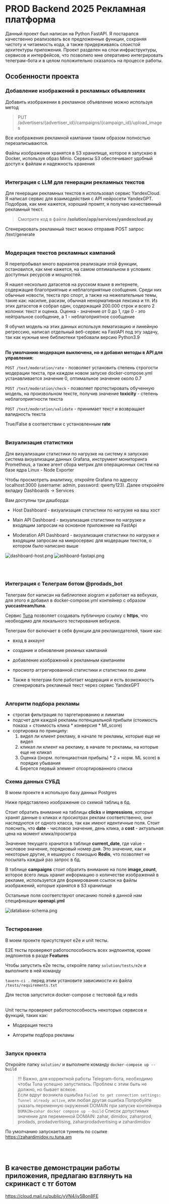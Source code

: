 # PROD Backend 2025 Рекламная платформа

Данный проект был написан на Python FastAPI. Я постарался качественно реализовать все предложенные функции, сохраняя чистоту и читаемость кода, а также придерживаясь слоистой архитектуры приложения. Проект разделен на слои инфраструктуры, сервисов и интерфейсов, что позволило мне оперативно интегрировать телеграм-бота и в целом положительно сказалось на процессе работы.
</br>

## Особенности проекта

### Добавление изображений в рекламных объявлениях

Добавить изображении в рекламное объявление можно используя метод

> PUT /advertisers/{advertiser_id}/campaigns/{campaign_id}/upload_images

Все изображения рекламной кампании таким образом полностью перезаписываются.

Файлы изображения хранятся в S3 хранилище, которое я запускаю в Docker, используя образ Minio. Сервисы S3 обеспечивают удобный доступ к файлам и надежность хранения
</br></br>

### Интеграция с LLM для генерации рекламных текстов

Для генерации рекламных текстов я использовал сервис YandexCloud. Я написал сервис для взаимодействия с API нейросети YandexGPT. Подобрав, как мне кажется, хороший промпт, я получаю качественный рекламный текст.

> Смотрите код в файле **/solution/app/services/yandexcloud.py**

Сгенерировать рекламный текст можно отправив POST запрос /text/generate
</br></br>

### Модерация текстов рекламных кампаний

Я перепробывал много вариантов реализации этой функции, остановился, как мне кажется, на самом оптимальном в условиях доступных ресурсов и мощностей.

Я нашел несколько датасетов на русском языке в интернете, содержащие благоприятные и неблагоприятные сообщения. Среди них обычные новости, текста про спорт, а также на нежелательные темы, такие как: насилие, расизм, обычная ненормативная лексика и тп. Из этих датасетов я собрал один, содержащий 200.000 строк и всего 2 колонки: текст и оценка. Оценка - значение от 0 до 1, где 0 - это нейтральное сообщение, а 1 - неблагоприятное сообщение

Я обучил модель на этих данных используя лематизацию и линейную регрессию, написал отдельный веб-сервис на FastAPI под эту задачу, так как нужные мне библиотеки требовали версию Python3.9
</br></br>

**По умолчанию модерация выключена, но я добавил методы в API для управления:**

`POST /text/moderation/rate` - позволяет установить степень строгости модерации текста, при каждом новом запуске docker-compose.yml устанавливается значение 0, оптимальное значение около 0.7

`POST /text/moderation/check` - позволяет протестировать обученную модель, на произвольном тексте, получив значение **toxicity** - степень неблагоприятности текста

`POST /text/moderation/validate` - принимает текст и возвращает валидность текста

True/False в соответствии с установленным **rate**
</br></br>

### **Визуализация статистики**

Для визуализации статистики по нагрузке на систему я запускаю система визуализации данных Grafana, инструмент мониторинга Prometheus, а также агент сбора метрик для операционных систем на базе ядра Linux - Node Exporter

Чтобы просмотреть аналитику, откройте Grafana по адрессу localhost:3000 (username: admin, password: qwerty123). Далее откроейте вкладку Dashboards → Services

Вам доступны три дашборда:

- Host Dashboard - визуализация статистики по нагрузке на ваш хост

- Main API Dashboard - визуализация статистики по нагрузке и входящим запросам на основное приложение на FastApi

- Moderation API Dashboard - визуализация статистики по нагрузке и входящим запросам на микросервис для модерации текстов, о котором было написано выше

![dashboard-host.png](./media/dashboard-host.png)
![ashboard-fastapi.png](./media/dashboard-fastapi.png)

</br></br>

### Интеграция с Телеграм ботом @prodads_bot

Телеграм бот написан на библиотеке aiogram и работает на вебхуках, для этого я добавил в docker-compose.yml контейнер с образом **yuccastream/tuna**.

Сервис [Tuna](https://tuna.am/#features) позволяет создавать публичную ссылку c **https**, что необходимо для локального тестирования вебхуков.

Телеграм бот включает в себя функции для рекламодателей, такие как:

- вход в аккаунт

- создание и обновление рекмных кампаний

- добавление изображений к рекламным кампаниям

- просмотр аггрегированной статистики и статистики по дням

- Также в телеграм боте работает модерация и есть возможность сгенерировать рекламный текст через сервис YandexGPT
  </br></br>


### Алгоритм подбора рекламы

- строгая фильтрация по таргетированию и лимитам
- подсчет для каждой рекламы потенциальной прибыли (стоимость показа + стоимость клика * конверсия * Ml_score)
- сортировка по принципу:
  1. видел ли клиент рекламу, в начале те рекламы, которые еще не видел
  2. кликал ли клиент на рекламу, в начале те рекламы, на которые еще не кликал
  3. Оценка ((норм. потенциаотная прибыль) * 2 + норм. ML score) в порядке убывания
  4. Берется первый элемент отсортированного списка


### **Схема данных СУБД**

В моем проекте я использую базу данных Postgres

Ниже представлено изображение со схемой таблиц в бд.

Стоит обратить внимание на таблицы **clicks** и **impressions**, которые хранят данные о кликах и просиотрах реклам соответственно, они наследуются от одного класса, так как имеют идентичные поля. Стоит пояснить, что **date** - числовое значение, день клика, а **cost** - актуальная цена на момент клика/просмтра

Значение текущего хранится в таблице **current_date**, где value - числовое значение, порядковый номер дня. Это значение, как и некоторые другие, я кеширую с помощью **Redis**, что позволяет не посылать каждый раз запрос в бд.

В таблице **campaigns** стоит обратить внимание на поле **image_count**, которое всего лишь хранит информацию о количестве изображений в рекламе, используется для формирования ссылок на файлы изображений, которые хранятся в S3 хранилище

Остальные поля соответствуют описанию полей в данной нам спецификации **openapi.yml**

![database-schema.png](./media/database-schema.png)
</br></br>

### Тестирование

В моем проекте присутствуют e2e и unit тесты.

E2E тесты проверяют работоспособность всех эндпоинтов, кроме эндпоинтов в разде **Features**

Чтобы запустить e2e тесты, откройте папку `solution/tests/e2e` и выполните в ней команду

`tavern-ci .` перед этим установите зависимости из файла `/tests/requirements.txt`

Для тестов запустится docker-compose с тестовой бд и redis
</br></br>

Unit тесты проверяют работоспособность некоторых сервисов и функций, таких как:

- Модерация текста

- Алгоритм подбора рекламы
  </br></br>

### Запуск проекта

Откройте папку `solution/` и выполните команду `docker-compose up --build`

> !!! Важно, для корректной работы Telegram-бота, необходимо чтобы Tuna успешно запустилась.
> Проблем с этим быть не должно, но бывает всякое. </br>
> Если вдруг возникла ошиьбка `Failed to get connection settings: Tunnel already active`, или любая другая ошибка
> Попробуйте указать переменную окружения DOMAIN при запуске контейнера `DOMAIN=zahar docker compose up --build`
> Список допустимых значение для переменной DOMAIN: zahar, dimidov, zaharprod, prodads, prodadvertising, zaharprodadvertising и zahardimidov

По умолчанию запускается туннель по ссылке https://zahardimidov.ru.tuna.am

</br></br>

## В качестве демонстрации работы приложения, предлагаю взглянуть на скринкаст с тг ботом

https://cloud.mail.ru/public/yVN4/iv5Bon8FE
